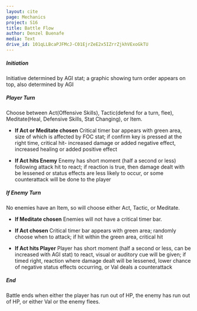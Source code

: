 ```yaml
---
layout: cite
page: Mechanics
project: S16
title: Battle Flow
author: Denzel Buenafe
media: Text
drive_id: 101qLLBcaPJFMcJ-C01EjrZeE2x5IZrrZjkhVExoGkTU
---
```

##### Initiation

Initiative determined by AGI stat; a graphic showing turn order appears on top, also determined by AGI

##### Player Turn

Choose between Act(Offensive Skills), Tactic(defend for a turn, flee), Meditate(Heal, Defensive Skills, Stat Changing), or Item.

- **If Act or Meditate chosen** Critical timer bar appears with green area, size of which is affected by FOC stat; if confirm key is pressed at the right time, critical hit- increased damage or added negative effect, increased healing or added positive effect

- **If Act hits Enemy** Enemy has short moment (half a second or less) following attack hit to react; if reaction is true, then damage dealt with be lessened or status effects are less likely to occur, or some counterattack will be done to the player

##### If Enemy Turn

No enemies have an Item, so will choose either Act, Tactic, or Meditate.

- **If Meditate chosen** Enemies will not have a critical timer bar.

- **If Act chosen** Critical timer bar appears with green area; randomly choose when to attack; if hit within the green area, critical hit

- **If Act hits Player** Player has short moment (half a second or less, can be increased with AGI stat) to react, visual or auditory cue will be given; if timed right, reaction where damage dealt will be lessened, lower chance of negative status effects occurring, or Val deals a counterattack

##### End

Battle ends when either the player has run out of HP, the enemy has run out of HP, or either Val or the enemy flees.

